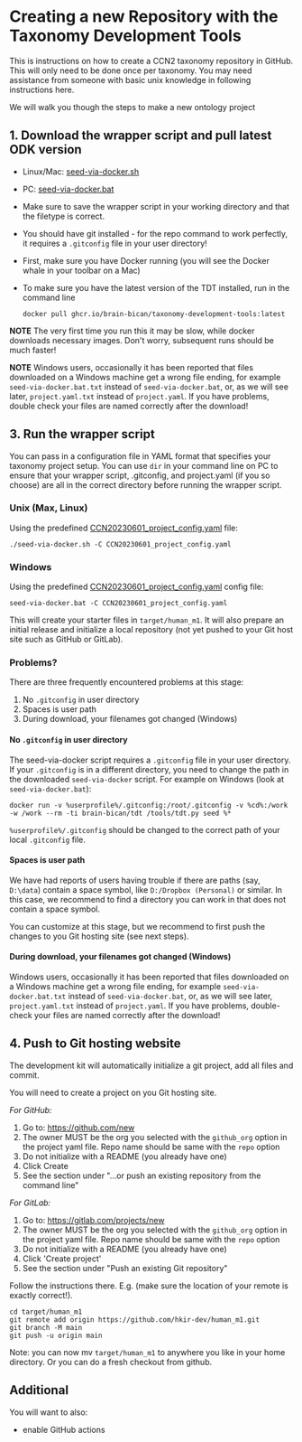 # Creating a new Repository with the Taxonomy Development Tools

This is instructions on how to create a CCN2 taxonomy repository in
GitHub. This will only need to be done once per taxonomy. You may need
assistance from someone with basic unix knowledge in following
instructions here.

We will walk you though the steps to make a new ontology project

## 1. Download the wrapper script and pull latest ODK version

- Linux/Mac: [seed-via-docker.sh](https://raw.githubusercontent.com/brain-bican/taxonomy-development-tools/main/seed-via-docker.sh)
- PC: [seed-via-docker.bat](https://raw.githubusercontent.com/brain-bican/taxonomy-development-tools/main/seed-via-docker.bat)
- Make sure to save the wrapper script in your working directory and that the filetype is correct.
- You should have git installed - for the repo command to work perfectly, it requires a `.gitconfig` file in your user directory!
- First, make sure you have Docker running (you will see the Docker whale in your toolbar on a Mac)
- To make sure you have the latest version of the TDT installed, run in the command line

  `docker pull ghcr.io/brain-bican/taxonomy-development-tools:latest`

**NOTE** The very first time you run this it may be slow, while docker downloads necessary images. Don't worry, subsequent runs should be much faster!

**NOTE** Windows users, occasionally it has been reported that files downloaded on a Windows machine get a wrong file ending, for example `seed-via-docker.bat.txt` instead of `seed-via-docker.bat`, or, as we will see later, `project.yaml.txt` instead of `project.yaml`. If you have problems, double check your files are named correctly after the download!

## 3. Run the wrapper script

You can pass in a configuration file in YAML format that specifies your taxonomy project setup. You can use `dir` in your command line on PC to ensure that your wrapper script, .gitconfig, and project.yaml (if you so choose) are all in the correct directory before running the wrapper script.

### Unix (Max, Linux)

Using the predefined [CCN20230601_project_config.yaml](https://github.com/brain-bican/taxonomy-development-tools/tree/main/examples/nhp_basal_ganglia/CCN20230601_project_config.yaml) file:

    ./seed-via-docker.sh -C CCN20230601_project_config.yaml

### Windows

Using the predefined [CCN20230601_project_config.yaml](https://github.com/brain-bican/taxonomy-development-tools/tree/main/examples/nhp_basal_ganglia/CCN20230601_project_config.yaml) config file:

    seed-via-docker.bat -C CCN20230601_project_config.yaml

This will create your starter files in
`target/human_m1`. It will also prepare an initial
release and initialize a local repository (not yet pushed to your Git host site such as GitHub or GitLab).

### Problems?

There are three frequently encountered problems at this stage:

1. No `.gitconfig` in user directory
2. Spaces is user path
3. During download, your filenames got changed (Windows)

#### No `.gitconfig` in user directory

The seed-via-docker script requires a `.gitconfig` file in your user directory. If your `.gitconfig` is in a different directory, you need to change the path in the downloaded `seed-via-docker` script. For example on Windows (look at `seed-via-docker.bat`):

```
docker run -v %userprofile%/.gitconfig:/root/.gitconfig -v %cd%:/work -w /work --rm -ti brain-bican/tdt /tools/tdt.py seed %*
```

`%userprofile%/.gitconfig` should be changed to the correct path of your local `.gitconfig` file.

#### Spaces is user path

We have had reports of users having trouble if there are paths (say, `D:\data`) contain a space symbol, like `D:/Dropbox (Personal)` or similar. In this case, we recommend to find a directory you can work in that does not contain a space symbol.

You can customize at this stage, but we recommend to first push the changes to you Git hosting site (see next steps).

#### During download, your filenames got changed (Windows)

Windows users, occasionally it has been reported that files downloaded on a Windows machine get a wrong file ending,
for example `seed-via-docker.bat.txt` instead of `seed-via-docker.bat`, or, as we will see later, `project.yaml.txt`
instead of `project.yaml`. If you have problems, double-check your files are named correctly after the download!

## 4. Push to Git hosting website

The development kit will automatically initialize a git project, add all files and commit.

You will need to create a project on you Git hosting site.

_For GitHub:_

1.  Go to: https://github.com/new
2.  The owner MUST be the org you selected with the `github_org` option in the project yaml file. Repo name should be same with the `repo` option
3.  Do not initialize with a README (you already have one)
4.  Click Create
5.  See the section under "…or push an existing repository from the command line"

_For GitLab:_

1.  Go to: https://gitlab.com/projects/new
2.  The owner MUST be the org you selected with the `github_org` option in the project yaml file. Repo name should be same with the `repo` option
3.  Do not initialize with a README (you already have one)
4.  Click 'Create project'
5.  See the section under "Push an existing Git repository"

Follow the instructions there. E.g. (make sure the location of your remote is exactly correct!).

```
cd target/human_m1
git remote add origin https://github.com/hkir-dev/human_m1.git
git branch -M main
git push -u origin main
```

Note: you can now mv `target/human_m1` to anywhere you like in your home directory. Or you can do a fresh checkout from github.

## Additional

You will want to also:

- enable GitHub actions

